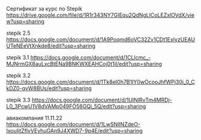 Сертификат за курс по Stepik https://drive.google.com/file/d/1R1r343NY7GIEqu2QdNgLlCoLEZxIOVdX/view?usp=sharing

stepik 2.5 https://docs.google.com/document/d/1A9Poqmd6oVC32Zv1CDt1ExIyzUEAUUTeNEeVtXnkde8/edit?usp=sharing

stepik 3.1 https://docs.google.com/document/d/1CLlcmc_-MJNrmGX8auLxcBtENa9BNKWXEAHCoj0t1iI/edit?usp=sharing

stepik 3.2 https://docs.google.com/document/d/1Tk8eI0h7B1IY0wOcooJhfWPj30i_0_CkDZ0-qvW8BUs/edit?usp=sharing

stepik 3.3 https://docs.google.com/document/d/1UINlRvTm4MRDj-L0_3PcwU1V8dVAMp049FO56GQj_5Q/edit?usp=sharing

авиакомпания 11.11.22 https://docs.google.com/document/d/1LwSNlINZdeO-IxouIitZflvVEyhuGAn9J4XWD7-9p4E/edit?usp=sharing
